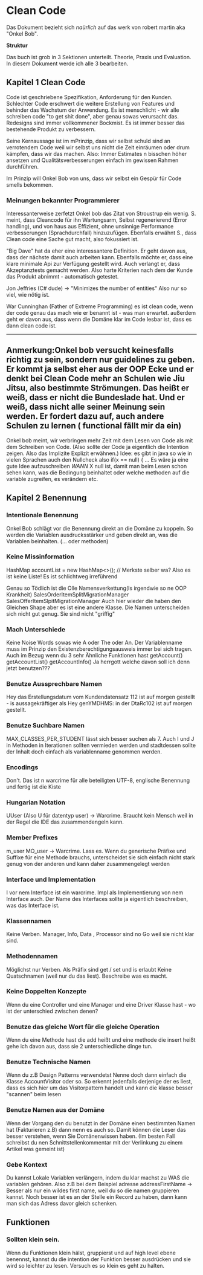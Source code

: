 # Clean Code
Das Dokument bezieht sich _naürlich_ auf das werk von robert martin aka "Onkel Bob".

<b>Struktur</b>

Das buch ist grob in 3 Sektionen unterteilt.
Theorie, Praxis und Evaluation. In diesem Dokument werde ich alle 3 bearbeiten.

## Kapitel 1 Clean Code
Code ist geschriebene Spezifikation, Anforderung für den Kunden. Schlechter Code erschwert die weitere Erstellung von Features
und behinder das Wachstum der Anwendung. Es ist menschlicht - wir alle schreiben code "to get shit done", aber genau sowas verursacht das.
Redesigns sind immer vollkommener Bockmist. Es ist immer besser das bestehende Produkt zu verbessern. 

Seine Kernaussage ist im mPrinzip, dass wir selbst schuld sind an verrotendem Code weil wir selbst
uns nicht die Zeit einräumen oder drum kämpfen, dass wir das machen. Also: Immer Estimates n bisschen höher ansetzen und 
Qualitätsverbesserungen einfach im gewissen Rahmen durchführen.

Im Prinzip will Onkel Bob von uns, dass wir selbst ein Gespür für Code smells bekommen.

### Meinungen bekannter Programmierer
Interessanterweise zerfetzt Onkel bob das Zitat von Stroustrup ein wenig.
S. meint, dass Cleancode für ihn Wartungsarm, Selbst regenerierend (Error handling), und von haus aus
Effizient, ohne unsinnige Performance verbesserungen (Sprachdurchfall) hinzuzufügen.
Ebenfalls erwähnt S., dass Clean code eine Sache gut macht, also fokussiert ist.

"Big Dave" hat da eher eine interessantere Definition. Er geht davon aus, dass der nächste damit auch arbeiten kann.
Ebenfalls möchte er, dass eine klare minimale Api zur Verfügung gestellt wird. Auch verlangt er, dass Akzeptanztests gemacht werden.
Also harte Kriterien nach dem der Kunde das Produkt abnimmt - automatisch getestet.

Jon Jeffries (C# dude) -> "Minimizes the number of entities" 
Also nur so viel, wie nötig ist. 

War Cunninghan (Father of Extreme Programming)
es ist clean code, wenn der code genau das mach wie er benannt ist - was man erwartet.
außerdem geht er davon aus, dass wenn die Domäne klar im Code lesbar ist, dass es dann clean code ist.

------
Anmerkung:Onkel bob versucht keinesfalls richtig zu sein, sondern nur guidelines zu geben.
Er kommt ja selbst eher aus der OOP Ecke und er denkt bei Clean Code mehr an Schulen wie Jiu Jitsu, also bestimmte Strömungen.
Das heißt er weiß, dass er nicht die Bundeslade hat. Und er weiß, dass nicht alle seiner Meinung sein werden.
Er fordert dazu auf, auch andere Schulen zu lernen ( functional fällt mir da ein)
------

Onkel bob meint, wir verbringen mehr Zeit mit dem Lesen von Code als mit dem Schreiben von Code.
(Also sollte der Code ja eigentlich die Intention zeigen. Also das Implizite Explizit erwähnen.)
Idee: es gibt in java so wie in vielen Sprachen auch den Nullcheck also if(x == null) { ... 
Es wäre ja eine gute Idee aufzuschreiben _WANN_ X null ist, damit man beim Lesen schon sehen kann,
was die Bedingung beinhaltet oder welche methoden auf die variable zugreifen, es verändern etc.

## Kapitel 2 Benennung


### Intentionale Benennung
Onkel Bob schlägt vor die Benennung direkt an die Domäne zu koppeln.
So werden die Variablen ausdrucksstärker und geben direkt an, was die Variablen beinhalten.
(... oder methoden)

### Keine Missinformation
HashMap<Accounts> accountList = new HashMap<>(); // Merkste selber wa?
Also es ist keine Liste! Es ist schlichtweg irreführend

Genau so Tödlich ist die Olle Namensverkettung(Is irgendwie so ne OOP Krankheit)
SalesOrderItemSplitMigrationManager
SalesOfferItemSlpitMigrationManager
Auch hier wieder die haben den Gleichen Shape aber es ist eine andere Klasse.
Die Namen unterscheiden sich nicht gut genug. Sie sind nicht "griffig"

### Mach Unterschiede
Keine Noise Words sowas wie A oder The oder An. Der Variablenname muss im Prinzip den Existenzberechtigungsausweis immer bei sich tragen.
Auch im Bezug wenn du 3 sehr Ähnliche Funktionen hast
getAccount()
getAccountList()
getAccountInfo() 
Ja herrgott welche davon soll ich denn jetzt benutzen???

### Benutze Aussprechbare Namen
Hey das Erstellungsdatum vom Kundendatensatz 112 ist auf morgen gestellt - is aussagekräftiger als
Hey genYMDHMS: in der DtaRc102 ist auf morgen gestellt.

### Benutze Suchbare Namen
MAX_CLASSES_PER_STUDENT lässt sich besser suchen als 7.
Auch I und J in Methoden in Iterationen sollten vermieden werden und stadtdessen sollte der Inhalt doch einfach
als variablenname genommen werden.

### Encodings
Don't. Das ist n warcrime für alle beteiligten
UTF-8, englische Benennung und fertig ist die Kiste

### Hungarian Notation
UUser (Also U für datentyp user) -> Warcrime.
Braucht kein Mensch weil in  der Regel die IDE das zusammendengeln kann.

### Member Prefixes
m_user 
MO_user 
-> Warcrime. Lass es. Wenn du generische Präfixe und Suffixe
für eine Methode brauchs, unterscheidet sie sich einfach nicht stark genug von der anderen und kann
daher zusammengelegt werden 

### Interface und Implementation
I vor nem Interface ist ein warcrime. 
Impl als Implementierung von nem Interface auch. 
Der Name des Interfaces sollte ja eigentlich beschreiben, was das Interface ist.

### Klassennamen
Keine Verben. Manager, Info, Data , Processor sind no Go weil sie nicht klar sind.

### Methodennamen
Möglichst nur Verben. Als Präfix sind get / set und is erlaubt
Keine Quatschnamen (weil nur du das liest). Beschreibe was es macht.

### Keine Doppelten Konzepte
Wenn du eine Controller und eine Manager und eine Driver Klasse hast - wo ist der unterschied zwischen denen?

### Benutze das gleiche Wort für die gleiche Operation
Wenn du eine Methode hast die add heißt und eine methode die insert heißt gehe ich davon aus,
dass sie 2 unterschiedliche dinge tun.

### Benutze Technische Namen
Wenn du z.B Design Patterns verwendetst Nenne doch dann einfach die Klasse AccountVisitor oder so.
So erkennt jedenfalls derjenige der es liest, dass es sich hier um das Visitorpattern handelt und 
kann die klasse besser "scannen" beim lesen

### Benutze Namen aus der Domäne
Wenn der Vorgang den du benutzt in der Domäne einen bestimmten Namen hat (Fakturieren z.B)
dann nenn es auch so. Damit können die Leser das besser verstehen, wenn Sie Domänenwissen haben.
(Im besten Fall schreibst du nen Schnittstellenkommentar mit der Verlinkung zu einem Artikel was gemeint ist)

### Gebe Kontext
Du kannst Lokale Variablen verlängern, indem du klar machst zu WAS die variablen gehören.
Also z.B bei dem Beispiel adresse addressFirstName -> Besser als nur ein wildes first name, weil
du so die namen gruppieren kannst. Noch besser ist es an der Stelle ein Record zu haben, dann kann man sich das Adress davor gleich schenken.

## Funktionen

### Sollten klein sein.
Wenn du Funktionen klein hälst, gruppierst und auf high level ebene benennst, kannst du die intention der Funktion
besser ausdrücken und sie wird so leichter zu lesen. Versuch es so klein es geht zu halten.


